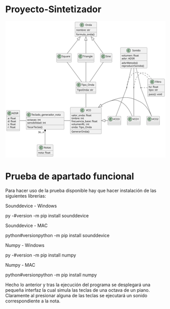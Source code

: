 # Proyecto-Sintetizador
![SynthUML](TL9DZzCm4BtFhx3sr28IYKRYK75O188BK6bRSOsciRjOSZnbxFH0uB_ZZwPnO7jftvjvpvuypwFpo7xe3NG6dHFVF-n6kA0XRibAt8gJ8VJWTNzajHNQUZYnwWPbEutj4PsQ91SoGw_iqvUiokw3FbEx2n0-AwiOEUBL6lv0lcyMZ13XBhcSvrcHcvRI0Abr8ku7WotzSzOdRJpJ23z-pM.svg)

# Prueba de apartado funcional

Para hacer uso de la prueba disponible hay que hacer instalación de las siguientes librerías:

Sounddevice - Windows

py -#version   -m pip install sounddevice

Sounddevice - MAC

python#versionpython  -m pip install sounddevice

Numpy - Windows

py -#version   -m pip install numpy

Numpy - MAC

python#versionpython  -m pip install numpy

Hecho lo anterior y tras la ejecución del programa se desplegará una pequeña interfaz la cual simula las teclas de una octava de un piano. 
Claramente al presionar alguna de las teclas se ejecutará un sonido correspondiente a la nota.
